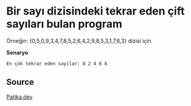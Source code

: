 #  Bir sayı dizisindeki tekrar eden çift sayıları bulan program

Örneğin: {0,5,0,9,3,4,7,8,5,2,6,4,2,9,8,5,3,1,7,6,3} dizisi için

**Senaryo**

```
En çok tekrar eden sayilar: 0 2 4 6 8 

```

## Source

[Patika.dev](https://www.patika.dev/tr)